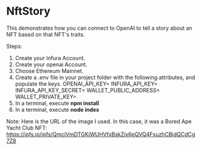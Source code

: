 # NftStory
This demonstrates how you can connect to OpenAI to tell a story about an NFT based on that NFT's traits.

Steps:
1. Create your Infura Account.
2. Create your openai Account.
3. Choose Ethereum Mainnet.
4. Create a .env file in your project folder with the following attributes, and populate the keys.
      OPENAI_API_KEY=**<your key here>**
      INFURA_API_KEY=**<your key here>**
      INFURA_API_KEY_SECRET=**<your key here>**
      WALLET_PUBLIC_ADDRESS=**<your address here>**
      WALLET_PRIVATE_KEY=**<your key here>**
5. In a terminal, execute **npm install**
6. In a terminal, execute **node index**

Note:
Here is the URL of the image I used. In this case, it was a Bored Ape Yacht Club NFT: https://ipfs.io/ipfs/QmciVmDTGKiWUHVfxBskZix6pQVQ4FsuzhCBjdQCdCg7Z8
